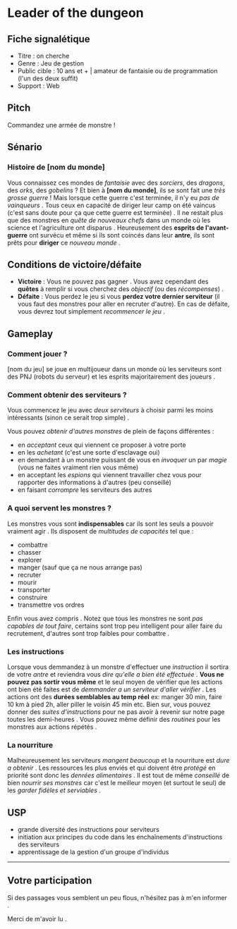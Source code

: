 # Leader of the dungeon
## Fiche signalétique
- Titre : on cherche
- Genre : Jeu de gestion
- Public cible : 10 ans et + | amateur de fantaisie ou de programmation (l'un des deux suffit)
- Support : Web
## Pitch
Commandez une armée de monstre !
## Sénario
### Histoire de [nom du monde]
Vous connaissez ces mondes de *fantaisie* avec des *sorciers*, des *dragons*, des *orks*, des *gobelins* ?
Et bien à **[nom du monde]**, ils se sont fait une *très grosse guerre* ! 
Mais lorsque cette guerre c'est terminée, il n'y eu *pas de vainqueurs* . 
Tous ceux en capacité de diriger leur camp on été vaincus (c'est sans doute pour ça que cette guerre est terminée) . 
Il ne restait plus que des monstres en *quête de nouveaux chefs* dans un monde où les science et l'agriculture ont disparus . 
Heureusement des **esprits de l'avant-guerre** ont survécu et même si ils sont coincés dans leur **antre**, ils sont prêts pour **diriger** ce *nouveau monde* .

## Conditions de victoire/défaite
- **Victoire** : Vous ne pouvez pas gagner . 
Vous avez cependant des **quêtes** à remplir si vous cherchez des *objectif* (ou des *récompenses*) .
- **Défaite** : Vous perdez le jeu si vous **perdez votre dernier serviteur** (il vous faut des monstres pour aller en recruter d'autre).
En cas de défaite, vous devrez tout simplement *recommencer le jeu* .

## Gameplay
### Comment jouer ?
[nom du jeu] se joue en multijoueur dans un monde où les serviteurs sont des PNJ (robots du serveur) et les esprits majoritairement des joueurs .
### Comment obtenir des serviteurs ?
Vous commencez le jeu avec *deux serviteurs* à choisir parmi les moins intéressants (sinon ce serait trop simple) .

Vous pouvez *obtenir d'autres monstres* de plein de façons différentes :
- en *acceptant* ceux qui viennent ce proposer à votre porte
- en les *achetant* (c'est une sorte d'esclavage oui)
- en demandant à un monstre puissant de vous en *invoquer* un par *magie* (vous ne faites vraiment rien vous même)
- en acceptant les *espions* qui viennent travailler chez vous pour rapporter des informations à d'autres (peu conseillé)
- en faisant *corrompre* les serviteurs des autres
### A quoi servent les monstres ?
Les monstres vous sont **indispensables** car ils sont les seuls a pouvoir vraiment agir . 
Ils disposent de *multitudes de capacités* tel que :
- combattre
- chasser
- explorer
- manger (sauf que ça ne nous arrange pas)
- recruter
- mourir
- transporter
- construire
- transmettre vos ordres

Enfin vous avez compris .
Notez que tous les monstres ne sont *pas capables de tout faire*, certains sont trop peu intelligent pour aller faire du recrutement, d'autres sont trop faibles pour combattre . 
### Les instructions
Lorsque vous demmandez à un monstre d'effectuer une *instruction* il sortira de votre *antre* et reviendra vous *dire qu'elle a bien été effectuée* .
**Vous ne pouvez pas sortir vous même** et le seul moyen de vérifier que les actions ont bien été faites est de *demmander a un serviteur d'aller vérifier* .
Les actions ont des **durées semblables au temp réel** ex: manger 30 min, faire 10 km à pied 2h, aller piller le voisin 45 min etc.
Bien sur, vous pouvez donner des *suites d'instructions* pour ne pas avoir à revenir sur notre page toutes les demi-heures .
Vous pouvez même définir des *routines* pour les monstres aux actions répétés .
### La nourriture
Malheureusement les serviteurs *mangent beaucoup* et la nourriture est *dure a obtenir* .
Les ressources les plus enviés et qui doivent être *protégé* en priorité sont donc les *denrées alimentaires* .
Il est tout de même *conseillé* de bien *nourrir ses monstres* car c'est le meilleur moyen (et surtout le seul) de les *garder fidèles et serviables* .
## USP
- grande diversité des instructions pour serviteurs
- initiation aux principes du code dans les enchaînements d'instructions des serviteurs
- apprentissage de la gestion d'un groupe d'individus
*****
## Votre participation
Si des passages vous semblent un peu flous, n'hésitez pas à m'en informer .

Merci de m'avoir lu .